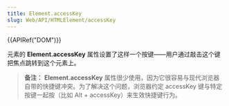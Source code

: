 ```yaml
---
title: Element.accessKey
slug: Web/API/HTMLElement/accessKey
---
```

{{APIRef("DOM")}}

元素的 **Element.accessKey** 属性设置了这样一个按键——用户通过敲击这个键把焦点跳转到这个元素上。

> **备注：** **Element.accessKey** 属性很少使用，因为它很容易与现代浏览器自带的快捷键冲突。为了解决这个问题，浏览器约定 accessKey 键与特定按键一起按（比如 Alt + accessKey）来生效快捷键行为。
